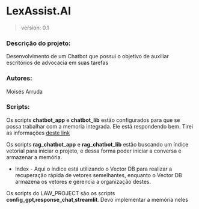 # LexAssist.AI

> version: 0.1

### Descrição do projeto:

Desenvolvimento de um Chatbot que possui o objetivo de auxiliar escritórios de advocacia em suas tarefas

### Autores:

Moisés Arruda

### Scripts:

Os scripts **chatbot_app** e **chatbot_lib** estão configurados para que se possa trabalhar com a memoria integrada. Ele está respondendo bem. Tirei as informações [deste link](https://catalog.workshops.aws/building-with-amazon-bedrock/en-US/intermediate/bedrock-rag-chatbot#run-the-streamlit-app)

Os scripts **rag_chatbot_app** e **rag_chatbot_lib** estão buscando um índice vetorial para iniciar o projeto, e dessa forma poder iniciar a conversa e armazenar a memória.

* Index - Aqui o índice está  utilizando o Vector DB para realizar a recuperação rápida de vetores semelhantes, enquanto o Vector DB armazena os vetores e gerencia a organização destes.

Os scripts do LAW_PROJECT são os scripts **config_gpt**,**response_chat**,**streamlit**. Devo implementar a memória neles

